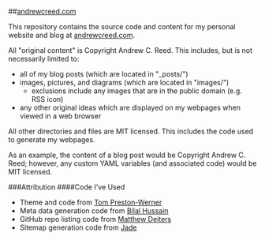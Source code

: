 ##[andrewcreed.com](http://andrewcreed.com)

This repository contains the source code and content for my personal website and blog at [andrewcreed.com](http://andrewcreed.com).

All "original content" is Copyright Andrew C. Reed. This includes, but is not necessarily limited to:

* all of my blog posts (which are located in "_posts/")
* images, pictures, and diagrams (which are located in "images/")
    * exclusions include any images that are in the public domain (e.g. RSS icon)
* any other original ideas which are displayed on my webpages when viewed in a web browser

All other directories and files are MIT licensed. This includes the code used to generate my webpages.

As an example, the content of a blog post would be Copyright Andrew C. Reed; however, any custom YAML variables (and associated code) would be MIT licensed.

###Attribution
####Code I've Used

* Theme and code from [Tom Preston-Werner](https://github.com/mojombo/mojombo.github.com)
* Meta data generation code from [Bilal Hussain](https://github.com/Bilalh/bilalh.github.com/tree/source)
* GitHub repo listing code from [Matthew Deiters](https://github.com/mdeiters/mdeiters.github.com)
* Sitemap generation code from [Jade](https://github.com/plusjade/jekyll-bootstrap)
